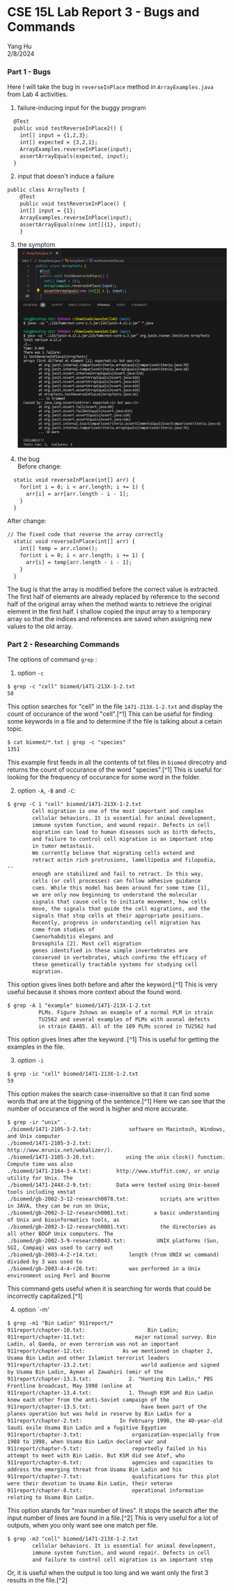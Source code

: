 # CSE 15L Lab Report 3 - Bugs and Commands

Yang Hu  
2/8/2024

### Part 1 - Bugs

Here I will take the bug in `reverseInPlace` method in `ArrayExamples.java` from Lab 4 activities.
1. failure-inducing input for the buggy program
```
  @Test
  public void testReverseInPlace2() {
    int[] input = {1,2,3};
    int[] expected = {3,2,1};
    ArrayExamples.reverseInPlace(input);
    assertArrayEquals(expected, input);
  }
```

2. input that doesn't induce a failure 
```
public class ArrayTests {
	@Test 
	public void testReverseInPlace() {
    int[] input = {1};
    ArrayExamples.reverseInPlace(input);
    assertArrayEquals(new int[]{1}, input);
	}
```

3. the symptom 
![Image](test_sym.png) 

4. the bug  
Before change:   
```
  static void reverseInPlace(int[] arr) {
    for(int i = 0; i < arr.length; i += 1) {
      arr[i] = arr[arr.length - i - 1];
    }
  }
```
After change:  
```
// The fixed code that reverse the array correctly
  static void reverseInPlace(int[] arr) {
    int[] temp = arr.clone();
    for(int i = 0; i < arr.length; i += 1) {
      arr[i] = temp[arr.length - i - 1];
    }
  }
```
The bug is that the array is modified before the correct value is extracted. The first half of elements are already replaced by reference to the second half of the original array when the method wants to retrieve the original element in the first half. I shallow copied the input array to a temporary array so that the indices and references are saved when assigning new values to the old array.  

### Part 2 - Researching Commands
The options of command `grep` :  
1. option `-c`  
```
$ grep -c "cell" biomed/1471-213X-1-2.txt
58
```
This option searches for "cell" in the file `1471-213X-1-2.txt` and display the count of occurance of the word "cell".[^1] This can be useful for finding some keywords in a file and to determine if the file is talking about a cetain topic.
  
```
$ cat biomed/*.txt | grep -c "species"
1351
```
This example first feeds in all the contents of txt files in `biomed` direcotry and returns the count of occurance of the word "species".[^1] This is useful for looking for the frequency of occurance for some word in the folder.

2. option `-A`, `-B` and `-C`:
```
$ grep -C 1 "cell" biomed/1471-213X-1-2.txt
        Cell migration is one of the most important and complex
        cellular behaviors. It is essential for animal development,
        immune system function, and wound repair. Defects in cell
        migration can lead to human diseases such as birth defects,
        and failure to control cell migration is an important step
        in tumor metastasis.
        We currently believe that migrating cells extend and
        retract actin rich protrusions, lamellipodia and filopodia,
--
        enough are stabilized and fail to retract. In this way,
        cells (or cell processes) can follow adhesive guidance
        cues. While this model has been around for some time [1],
        we are only now beginning to understand the molecular
        signals that cause cells to initiate movement, how cells
        move, the signals that guide the cell migrations, and the
        signals that stop cells at their appropriate positions.
        Recently, progress in understanding cell migration has
        come from studies of
        Caenorhabditis elegans and
        Drosophila [2]. Most cell migration
        genes identified in these simple invertebrates are
        conserved in vertebrates, which confirms the efficacy of
        these genetically tractable systems for studying cell
        migration.
```
This option gives lines both before and after the keyword.[^1] This is very useful because it shows more context about the found word.

```
$ grep -A 1 "example" biomed/1471-213X-1-2.txt
          PLMs. Figure 3shows an example of a normal PLM in strain
          TU2562 and several examples of PLMs with axonal defects
          in strain EA485. All of the 189 PLMs scored in TU2562 had
```
This option gives lines after the keyword. [^1] This is useful for getting the examples in the file.

3. option `-i`
```
$ grep -ic "cell" biomed/1471-213X-1-2.txt
59
```
This option makes the search case-insensitive so that it can find some words that are at the biggning of the sentence.[^1] Here we can see that the number of occurance of the word is higher and more accurate. 

```
$ grep -ir "unix" .
./biomed/1471-2105-3-2.txt:            software on Macintosh, Windows, and Unix computer
./biomed/1471-2105-3-2.txt:            http://www.mrunix.net/webalizer/).
./biomed/1471-2105-3-28.txt:          using the unix clock() function. Compute time was also
./biomed/1471-2164-3-4.txt:        http://www.stuffit.com/, or unzip utility for Unix. The
./biomed/1471-244X-2-9.txt:        Data were tested using Unix-based tools including xmstat
./biomed/gb-2002-3-12-research0078.txt:          scripts are written in JAVA, they can be run on Unix,
./biomed/gb-2002-3-12-research0081.txt:        a basic understanding of Unix and bioinformatics tools, as
./biomed/gb-2002-3-12-research0081.txt:          the directories as all other BDGP Unix computers. The
./biomed/gb-2002-3-9-research0043.txt:          UNIX platforms (Sun, SGI, Compaq) was used to carry out
./biomed/gb-2003-4-2-r14.txt:          length (from UNIX wc command) divided by 3 was used to
./biomed/gb-2003-4-4-r26.txt:          was performed in a Unix environment using Perl and Bourne
```
This command gets useful when it is searching for words that could be incorrectly capitalized.[^1]

4. option `-m'
```
$ grep -m1 "Bin Ladin" 911report/*
911report/chapter-10.txt:                    Bin Ladin;
911report/chapter-11.txt:                major national survey. Bin Ladin, al Qaeda, or even terrorism was not an important
911report/chapter-12.txt:            As we mentioned in chapter 2, Usama Bin Ladin and other Islamist terrorist leaders
911report/chapter-13.2.txt:                world audience and signed by Usama Bin Ladin, Ayman al Zawahiri (emir of the
911report/chapter-13.3.txt:            2. "Hunting Bin Ladin," PBS Frontline broadcast, May 1998 (online at
911report/chapter-13.4.txt:            1. Though KSM and Bin Ladin knew each other from the anti-Soviet campaign of the
911report/chapter-13.5.txt:                have been part of the planes operation but was held in reserve by Bin Ladin for a
911report/chapter-2.txt:            In February 1998, the 40-year-old Saudi exile Usama Bin Ladin and a fugitive Egyptian
911report/chapter-3.txt:                organization-especially from 1988 to 1998, when Usama Bin Ladin declared war and
911report/chapter-5.txt:                reportedly failed in his attempt to meet with Bin Ladin. But KSM did see Atef, who
911report/chapter-6.txt:                agencies and capacities to address the emerging threat from Usama Bin Ladin and his
911report/chapter-7.txt:                qualifications for this plot were their devotion to Usama Bin Ladin, their veteran
911report/chapter-8.txt:                operational information relating to Usama Bin Ladin.
```
This option stands for "max number of lines". It stops the search after the input number of lines are found in a file.[^2] This is very useful for a lot of outputs, when you only want see one match per file.

```
$ grep -m3 "cell" biomed/1471-213X-1-2.txt
        cellular behaviors. It is essential for animal development,
        immune system function, and wound repair. Defects in cell
        and failure to control cell migration is an important step
```
Or, it is useful when the output is too long and we want only the first 3 results in the file.[^2]  

[1]: https://www.geeksforgeeks.org/grep-command-in-unixlinux/#
[2]: https://www.howtogeek.com/496056/how-to-use-the-grep-command-on-linux/
